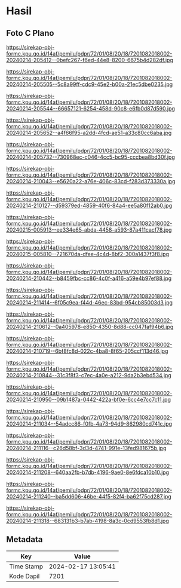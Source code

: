 # Hasil

## Foto C Plano

https://sirekap-obj-formc.kpu.go.id/14af/pemilu/pdpr/72/01/08/20/18/7201082018002-20240214-205412--0befc267-f6ed-44e8-8200-6675b4d282df.jpg

https://sirekap-obj-formc.kpu.go.id/14af/pemilu/pdpr/72/01/08/20/18/7201082018002-20240214-205505--5c8a99ff-cdc9-45e2-b00a-21ec5dbe0235.jpg

https://sirekap-obj-formc.kpu.go.id/14af/pemilu/pdpr/72/01/08/20/18/7201082018002-20240214-205544--66657121-6254-458d-90c8-e6fb0d87d590.jpg

https://sirekap-obj-formc.kpu.go.id/14af/pemilu/pdpr/72/01/08/20/18/7201082018002-20240214-205652--a4f66f95-a2dd-4fcd-ae51-a33c80cc6aba.jpg

https://sirekap-obj-formc.kpu.go.id/14af/pemilu/pdpr/72/01/08/20/18/7201082018002-20240214-205732--730968ec-c046-4cc5-bc95-cccbea8bd30f.jpg

https://sirekap-obj-formc.kpu.go.id/14af/pemilu/pdpr/72/01/08/20/18/7201082018002-20240214-210043--e5620a22-a76e-406c-83cd-f283d373330a.jpg

https://sirekap-obj-formc.kpu.go.id/14af/pemilu/pdpr/72/01/08/20/18/7201082018002-20240214-210127--d59379ed-4859-40f6-84a4-ee5a80f12ab0.jpg

https://sirekap-obj-formc.kpu.go.id/14af/pemilu/pdpr/72/01/08/20/18/7201082018002-20240215-005913--ee334e65-abda-4458-a593-87a411cacf78.jpg

https://sirekap-obj-formc.kpu.go.id/14af/pemilu/pdpr/72/01/08/20/18/7201082018002-20240215-005810--721670da-dfee-4c4d-8bf2-300a1437f3f8.jpg

https://sirekap-obj-formc.kpu.go.id/14af/pemilu/pdpr/72/01/08/20/18/7201082018002-20240214-210442--b8459fbc-cc86-4c0f-a416-a59e4b97ef88.jpg

https://sirekap-obj-formc.kpu.go.id/14af/pemilu/pdpr/72/01/08/20/18/7201082018002-20240214-211414--6f05c9ea-f44d-46ec-83bd-954cb85003d3.jpg

https://sirekap-obj-formc.kpu.go.id/14af/pemilu/pdpr/72/01/08/20/18/7201082018002-20240214-210612--0a405978-e850-4350-8d88-cc047faf94b6.jpg

https://sirekap-obj-formc.kpu.go.id/14af/pemilu/pdpr/72/01/08/20/18/7201082018002-20240214-210719--6bf8fc8d-022c-4ba8-8f65-205ccf113d46.jpg

https://sirekap-obj-formc.kpu.go.id/14af/pemilu/pdpr/72/01/08/20/18/7201082018002-20240214-210844--31c3f8f3-c7ec-4a0e-a212-9da2b3ebd534.jpg

https://sirekap-obj-formc.kpu.go.id/14af/pemilu/pdpr/72/01/08/20/18/7201082018002-20240214-210950--09b1487a-0442-422a-bf0e-6cc4e7cc7c11.jpg

https://sirekap-obj-formc.kpu.go.id/14af/pemilu/pdpr/72/01/08/20/18/7201082018002-20240214-211034--54adcc86-f0fb-4a73-94d9-862980cd741c.jpg

https://sirekap-obj-formc.kpu.go.id/14af/pemilu/pdpr/72/01/08/20/18/7201082018002-20240214-211116--c26d58bf-3d3d-4741-991e-13fed981675b.jpg

https://sirekap-obj-formc.kpu.go.id/14af/pemilu/pdpr/72/01/08/20/18/7201082018002-20240214-211208--640aa2fb-b7db-4196-9ae0-8e6fdca10b10.jpg

https://sirekap-obj-formc.kpu.go.id/14af/pemilu/pdpr/72/01/08/20/18/7201082018002-20240214-211240--ba5dd606-46be-44f5-82f4-ba62f75cd287.jpg

https://sirekap-obj-formc.kpu.go.id/14af/pemilu/pdpr/72/01/08/20/18/7201082018002-20240214-211318--683131b3-b7ab-4198-8a3c-0cd9553fb8d1.jpg


## Metadata

| Key        | Value               |
| ---------- | ------------------- |
| Time Stamp | 2024-02-17 13:05:41 |
| Kode Dapil | 7201                |



